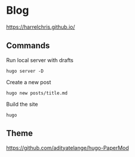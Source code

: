 # Blog

https://harrelchris.github.io/

## Commands

Run local server with drafts

```shell
hugo server -D
```

Create a new post

```shell
hugo new posts/title.md
```

Build the site

```shell
hugo
```

## Theme

https://github.com/adityatelange/hugo-PaperMod
